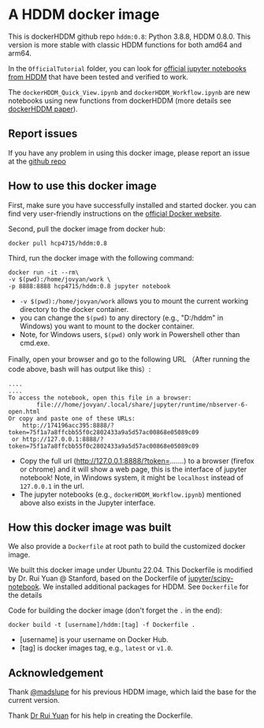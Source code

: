 # A HDDM docker image

This is dockerHDDM github repo `hddm:0.8`: Python 3.8.8, HDDM 0.8.0. This version is more stable with classic HDDM functions for both amd64 and arm64. 

In the `OfficialTutorial` folder, you can look for [official jupyter notebooks from HDDM](http://ski.clps.brown.edu/hddm_docs/tutorial.html) that have been tested and verified to work. 

The `dockerHDDM_Quick_View.ipynb` and `dockerHDDM_Workflow.ipynb` are new notebooks using new functions from dockerHDDM (more details see [dockerHDDM paper](https://osf.io/preprints/psyarxiv/6uzga)).

## Report issues
If you have any problem in using this docker image, please report an issue at the [github repo](https://github.com/hcp4715/hddm_docker/issues) 


## How to use this docker image

First, make sure you have successfully installed and started docker. you can find very user-friendly instructions on the [official Docker website](https://docs.docker.com/get-docker/). 

Second, pull the docker image from docker hub:

```
docker pull hcp4715/hddm:0.8
```

Third, run the docker image with the following command:
```
docker run -it --rm\
-v $(pwd):/home/jovyan/work \
-p 8888:8888 hcp4715/hddm:0.8 jupyter notebook
```
- `-v $(pwd):/home/jovyan/work` allows you to mount the current working directory to the docker container.
- you can change the `$(pwd)` to any directory (e.g., "D:/hddm" in Windows) you want to mount to the docker container.
- Note, for Windows users, `$(pwd)` only work in Powershell other than cmd.exe.

Finally, open your browser and go to the following URL （After running the code above, bash will has output like this）:
```
....
....
To access the notebook, open this file in a browser:
        file:///home/jovyan/.local/share/jupyter/runtime/nbserver-6-open.html
Or copy and paste one of these URLs:
    http://174196acc395:8888/?token=75f1a7a8ffcbb55f0c2802433a9a5d57ac00868e05089c09
 or http://127.0.0.1:8888/?token=75f1a7a8ffcbb55f0c2802433a9a5d57ac00868e05089c09
```
- Copy the full url (http://127.0.0.1:8888/?token=.......) to a browser (firefox or chrome) and it will show a web page, this is the interface of jupyter notebook! Note, in Windows system, it might be `localhost` instead of `127.0.0.1` in the url.
- The jupyter notebooks (e.g., `dockerHDDM_Workflow.ipynb`) mentioned above also exists in the Jupyter interface. 


## How this docker image was built

We also provide a `Dockerfile` at root path to build the customized docker image.


We built this docker image under Ubuntu 22.04. This Dockerfile is modified by Dr. Rui Yuan @ Stanford, based on the Dockerfile of [jupyter/scipy-notebook](https://hub.docker.com/r/jupyter/scipy-notebook/dockerfile). We installed additional packages for HDDM. See `Dockerfile` for the details

Code for building the docker image (don't forget the `.` in the end):

```
docker build -t [username]/hddm:[tag] -f Dockerfile .
```
* [username] is your username on Docker Hub.
* [tag] is docker images tag, e.g., `latest` or `v1.0`.

## Acknowledgement
Thank [@madslupe](https://github.com/madslupe) for his previous HDDM image, which laid the base for the current version.

Thank [Dr Rui Yuan](https://scholar.google.com/citations?user=h8_wSLkAAAAJ&hl=en) for his help in creating the Dockerfile.